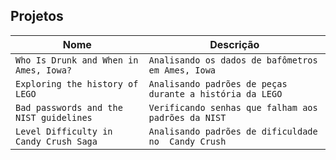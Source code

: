 ## Projetos

| Nome | Descrição |
| --- | --- |
| `Who Is Drunk and When in Ames, Iowa?`| `Analisando os dados de bafômetros em Ames, Iowa` |
| `Exploring the history of LEGO`| `Analisando padrões de peças durante a história da LEGO` |
| `Bad passwords and the NIST guidelines`| `Verificando senhas que falham aos padrões da NIST` |
| `Level Difficulty in Candy Crush Saga`| `Analisando padrões de dificuldade no  Candy Crush` |




